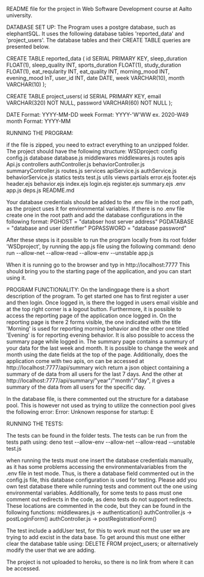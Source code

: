 README file for the project in Web Software Development course at Aalto university.

DATABASE SET UP:
The Program uses a postgre database, such as elephantSQL. It uses the following database tables 'reported_data' and 'project_users'. The database tables and their CREATE TABLE queries are presented below.

CREATE TABLE reported_data (
    id SERIAL PRIMARY KEY,
    sleep_duration FLOAT(1),
    sleep_quality INT,
    sports_duration FLOAT(1),
    study_duration FLOAT(1),
    eat_reqularity INT,
    eat_quality INT,
    morning_mood INT,
    evening_mood InT,
    user_id INT,
    date DATE,
    week VARCHAR(10),
    month VARCHAR(10)
);

CREATE TABLE project_users(
    id SERIAL PRIMARY KEY,
    email VARCHAR(320) NOT NULL,
    password VARCHAR(60) NOT NULL 
); 

DATE Format: YYYY-MM-DD
week Format: YYYY-'W'WW     ex. 2020-W49
month Format: YYYY-MM


RUNNING THE PROGRAM:

if the file is zipped, you need to extract everything to an unzipped folder.
The project should have the following structure:
WSDproject:
    config
        config.js
    database
        database.js
    middlewares
        middlewares.js
    routes
        apis
            Api.js
        controllers
            authController.js
            behaviorController.js
            summaryController.js
        routes.js
    services
        apiService.js
        authService.js
        behaviorService.js
    statics
    tests
        test.js
    utils
    views
        partials
            error.ejs
            footer.ejs
            header.ejs
        behavior.ejs
        index.ejs
        login.ejs
        register.ejs
        summary.ejs
    .env
    app.js
    deps.js
    README.md

Your database credentials should be added to the .env file in the root path, as the project uses it for environmental variables. If there is no .env file create one in the root path and add the database configurations in the following format:
PGHOST = "databser host server address"
PGDATABASE = "database and user identifier"
PGPASSWORD = "database password"

After these steps is it possible to run the program locally from its root folder 'WSDproject', by running the app.js file using the following command:
deno run --allow-net --allow-read --allow-env --unstable app.js

When it is running go to the browser and typ in http://localhost:7777 This should bring you to the starting page of the application, and you can start using it. 

PROGRAM FUNCTIONALITY:
On the landingpage there is a short description of the program. To get started one has to first register a user and then login. Once logged in, is there the logged in users email visible and at the top right corner is a logout button. Furthermore, it is possible to access the reporting page of the application once logged in. On the reporting page is there 2 forms visible, the one indicated with the title 'Morning' is used for reporting morning behavior and the other one titled 'Evening' is for reporting evening behavior. It is also possible to access the summary page while logged in. The summary page contains a summury of your data for the last week and month. It is possible to change the week and month using the date fields at the top of the page. 
Additionally, does the application come with two apis, on can be accessed at http://localhost:7777/api/summary wich return a json object containing a summary of de data from all users for the last 7 days. And the other at http://localhost:7777/api/summary/"year"/"month"/"day", it gives a summary of the data from all users for the specific day.

In the database file, is there commented out the structure for a database pool. This is however not used as trying to utilize the connection pool gives the following error: Error: Unknown response for startup: E


RUNNING THE TESTS:

The tests can be found in the folder tests. 
The tests can be run from the tests path using: 
deno test --allow-env --allow-net --allow-read --unstable test.js

when running the tests must one insert the database credentials manually, as it has some problems accessing the environmentalvariables from the .env file in test mode. Thus, is there a database field commented out in the config.js file, this database configuration is used for testing. Please add you own test database there while running tests and comment out the one using environmental variables. Additionally, for some tests to pass must one comment out redirects in the code, as deno tests do not support redirects. These locations are commented in the code, but they can be found in the following functions:
middlewares.js -> authentication()
authController.js -> postLoginForm()
authController.js -> postRegistrationForm()

The test include a addUser test, for this to work must not the user we are trying to add excist in the data base. To get around this must one either clear the database table using: DELETE FROM project_users; or alternatively modify the user that we are adding. 

The project is not uploaded to heroku, so there is no link from where it can be accessed.
